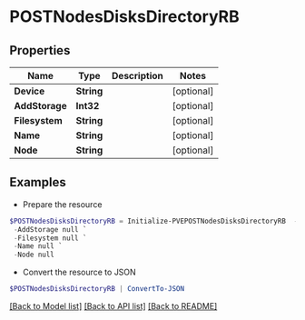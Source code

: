 # POSTNodesDisksDirectoryRB
## Properties

Name | Type | Description | Notes
------------ | ------------- | ------------- | -------------
**Device** | **String** |  | [optional] 
**AddStorage** | **Int32** |  | [optional] 
**Filesystem** | **String** |  | [optional] 
**Name** | **String** |  | [optional] 
**Node** | **String** |  | [optional] 

## Examples

- Prepare the resource
```powershell
$POSTNodesDisksDirectoryRB = Initialize-PVEPOSTNodesDisksDirectoryRB  -Device null `
 -AddStorage null `
 -Filesystem null `
 -Name null `
 -Node null
```

- Convert the resource to JSON
```powershell
$POSTNodesDisksDirectoryRB | ConvertTo-JSON
```

[[Back to Model list]](../README.md#documentation-for-models) [[Back to API list]](../README.md#documentation-for-api-endpoints) [[Back to README]](../README.md)

